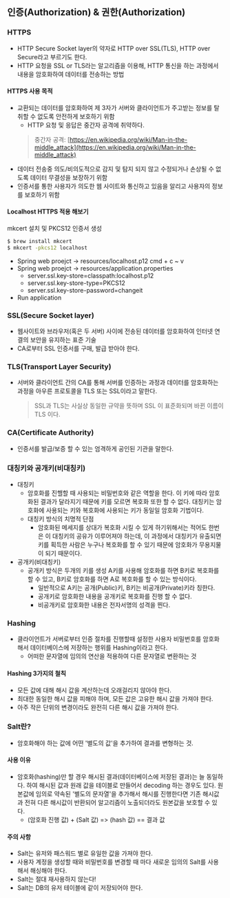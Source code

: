 ## 인증(Authorization) & 권한(Authorization)

### HTTPS
  - HTTP Secure Socket layer의 약자로 HTTP over SSL(TLS), HTTP over Secure라고 부르기도 한다.
  - HTTP 요청을 SSL or TLS라는 알고리즘을 이용해, HTTP 통신을 하는 과정에서 내용을 암호화하여 데이터를 전송하는 방법

#### HTTPS 사용 목적
- 교환되는 데이터를 암호화하여 제 3자가 서버와 클라이언트가 주고받는 정보를 탈취할 수 없도록 안전하게 보호하기 위함
  - HTTP 요청 및 응답은 중간자 공격에 취약하다.
  > 중간자 공격: [https://en.wikipedia.org/wiki/Man-in-the-middle_attack](https://en.wikipedia.org/wiki/Man-in-the-middle_attack)
- 데이터 전송중 의도/비의도적으로 감지 및 탐지 되지 않고 수정되거나 손상될 수 없도록 데이터 무결성을 보장하기 위함
- 인증서를 통한 사용자가 의도한 웹 사이트와 통신하고 있음을 알리고 사용자의 정보를 보호하기 위함

#### Localhost HTTPS 적용 해보기
mkcert 설치 및 PKCS12 인증서 생성
```bash
$ brew install mkcert
$ mkcert -pkcs12 localhost
```
- Spring web proejct -> resources/localhost.p12 cmd + c ~ v
- Spring web proejct -> resources/application.properties
  - server.ssl.key-store=classpath:localhost.p12
  - server.ssl.key-store-type=PKCS12
  - server.ssl.key-store-password=changeit
- Run application

### SSL(Secure Socket layer)
  - 웹사이트와 브라우저(혹은 두 서버) 사이에 전송된 데이터를 암호화하여 인터넷 연결의 보안을 유지하는 표준 기술
  - CA로부터 SSL 인증서를 구매, 발급 받아야 한다.

### TLS(Transport Layer Security)
  - 서버와 클라이언트 간의 CA를 통해 서버를 인증하는 과정과 데이터를 암호화하는 과정을 아우른 프로토콜을 TLS 또는 SSL이라고 말한다.
    > SSL과 TLS는 사실상 동일한 규약을 뜻하며 SSL 이 표준화되며 바뀐 이름이 TLS 이다.

### CA(Certificate Authority)
  - 인증서를 발급/보증 할 수 있는 엄격하게 공인된 기관을 말한다.

### 대칭키와 공개키(비대칭키)
  - 대칭키
    - 암호화를 진핼할 때 사용되는 비밀번호와 같은 역할을 한다.
      이 키에 따라 암호화된 결과가 달라지기 때문에 키를 모르면 복호화 또한 할 수 없다.
      대칭키는 암호화에 사용되는 키와 복호화에 사용되는 키가 동일일 암호화 기법이다.
    - 대칭키 방식의 치명적 단점
      - 암호화된 메세지를 상대가 복호화 시킬 수 있게 하기위해서는 적어도 한번은 이 대칭키의 공유가 이루어져야 하는데,
        이 과정에서 대칭키가 유출되면 키를 획득한 사람은 누구나 복호화를 할 수 있기 때문에 암호화가 무용지물이 되기 때문이다.
  - 공개키(비대칭키)
    - 공개키 방식은 두개의 키를 생성 A키를 사용해 암호화를 하면 B키로 복호화를 할 수 있고, B키로 암호화를 하면 A로 복호화를 할 수 있는 방식이다.
      - 일반적으로 A키는 공개(Public)키, B키는 비공개(Private)키라 칭한다.
      - 공개키로 암호화한 내용을 공개키로 복호화를 진행 할 수 없다.
      - 비공개키로 암호화한 내용은 전자서명의 성격을 띈다.

### Hashing
  - 클라이언트가 서버로부터 인증 절차를 진행할때 설정한 사용자 비밀번호를 암호화해서 데이터베이스에 저장하는 행위를 Hashing이라고 한다.
    - 어떠한 문자열에 임의의 연산을 적용하여 다른 문자열로 변환하는 것

#### Hashing 3가지의 철칙
  - 모든 값에 대해 해시 값을 계산하는데 오래걸리지 않아야 한다.
  - 최대한 동일한 해시 값을 피해야 하며, 모든 값은 고유한 해시 값을 가져야 한다.
  - 아주 작은 단위의 변경이라도 완전히 다른 해시 값을 가져야 한다.

### Salt란?
- 암호화해야 하는 값에 어떤 '별도의 값'을 추가하여 결과를 변형하는 것.

#### 사용 이유
  - 암호화(hashing)만 할 경우 해시된 결과(데이터베이스에 저장된 결과)는 늘 동일하다.
    하여 해시된 값과 원래 값을 테이블로 만들어서 decoding 하는 경우도 있다.
    원본값에 임의로 약속된 '별도의 문자열'을 추가해서 해시를 진행한다면
    기존 해시값과 전혀 다른 해시값이 반환되어 알고리즘이 노출되더라도 원본값을 보호할 수 있다.
      - (암호화 진행 값) + (Salt 값) => (hash 값) == 결과 값

#### 주의 사항
  - Salt는 유저와 패스워드 별로 유일한 값을 가져야 한다.
  - 사용자 계정을 생성할 때와 비밀번호를 변경할 때 마다 새로운 임의의 Salt를 사용해서 해싱해야 한다.
  - Salt는 절대 재사용하지 않는다!
  - Salt는 DB의 유저 테이블에 같이 저장되어야 한다.
